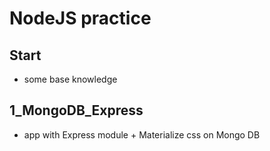 # NodeJS practice

## Start
* some base knowledge
## 1_MongoDB_Express
* app with Express module + Materialize css on Mongo DB
